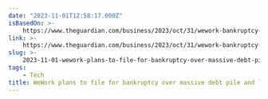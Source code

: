 ```yaml
---
date: "2023-11-01T12:58:17.000Z"
isBasedOn: >-
    https://www.theguardian.com/business/2023/oct/31/wework-bankruptcy-debt-losses?CMP=Share_AndroidApp_Other
link: >-
    https://www.theguardian.com/business/2023/oct/31/wework-bankruptcy-debt-losses?CMP=Share_AndroidApp_Other
slug: >-
    2023-11-01-wework-plans-to-file-for-bankruptcy-over-massive-debt-pile-and-losses
tags:
    - Tech
title: WeWork plans to file for bankruptcy over massive debt pile and losses
---
```

